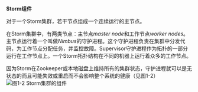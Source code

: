 **Storm组件**

对于一个Storm集群，若干节点组成一个连续运行的主节点。

在Storm集群中，有两类节点：主节点*master node*和工作节点*worker nodes*。主节点运行着一个叫做*Nimbus*的守护进程。这个守护进程负责在集群中分发代码，为工作节点分配任务，并监控故障。Supervisor守护进程作为拓扑的一部分运行在工作节点上。一个Storm拓扑结构在不同的机器上运行着众多的工作节点。

因为Storm在Zookeeper或本地磁盘上维持所有的集群状态，守护进程就可以是无状态的而且可能失效或重启而不会影响整个系统的健康（见图1-2）
![图1-2 Storm集群的组件][1]


  [1]: https://github.com/runfriends/GettingStartedWithStorm-cn/blob/master/chapter1/Figure%201-2.%20Components%20of%20a%20Storm%20cluster.png
